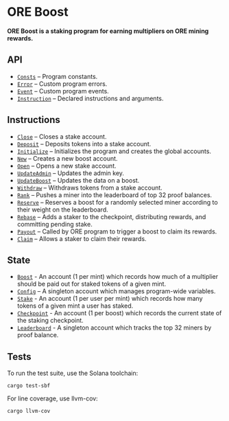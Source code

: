 # ORE Boost

**ORE Boost is a staking program for earning multipliers on ORE mining rewards.** 


## API
- [`Consts`](api/src/consts.rs) – Program constants.
- [`Error`](api/src/error.rs) – Custom program errors.
- [`Event`](api/src/error.rs) – Custom program events.
- [`Instruction`](api/src/instruction.rs) – Declared instructions and arguments.

## Instructions
- [`Close`](program/src/close.rs) – Closes a stake account.
- [`Deposit`](program/src/deposit.rs) – Deposits tokens into a stake account.
- [`Initialize`](program/src/initialize.rs) – Initializes the program and creates the global accounts.
- [`New`](program/src/new.rs) – Creates a new boost account.
- [`Open`](program/src/open.rs) – Opens a new stake account.
- [`UpdateAdmin`](program/src/update_admin.rs) – Updates the admin key.
- [`UpdateBoost`](program/src/update_boost.rs) – Updates the data on a boost.
- [`Withdraw`](program/src/withdraw.rs) – Withdraws tokens from a stake account.
- [`Rank`](program/src/rank.rs) – Pushes a miner into the leaderboard of top 32 proof balances.
- [`Reserve`](program/src/reserve.rs) – Reserves a boost for a randomly selected miner according to their weight on the leaderboard.
- [`Rebase`](program/src/rebase.rs) – Adds a staker to the checkpoint, distributing rewards, and committing pending stake.
- [`Payout`](program/src/payout.rs) – Called by ORE program to trigger a boost to claim its rewards.
- [`Claim`](program/src/claim.rs) – Allows a staker to claim their rewards.

## State
 - [`Boost`](api/src/state/boost.rs) - An account (1 per mint) which records how much of a multiplier should be paid out for staked tokens of a given mint.
 - [`Config`](api/src/state/config.rs) – A singleton account which manages program-wide variables.
 - [`Stake`](api/src/state/stake.rs) - An account (1 per user per mint) which records how many tokens of a given mint a user has staked. 
 - [`Checkpoint`](api/src/state/checkpoint.rs) - An account (1 per boost) which records the current state of the staking checkpoint.
 - [`Leaderboard`](api/src/state/leaderboard.rs) - A singleton account which tracks the top 32 miners by proof balance.

## Tests

To run the test suite, use the Solana toolchain: 

```
cargo test-sbf
```

For line coverage, use llvm-cov:

```
cargo llvm-cov
```
